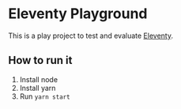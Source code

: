 # Eleventy Playground

This is a play project to test and evaluate [Eleventy](https://www.11ty.dev/).

## How to run it
1) Install node
2) Install yarn
3) Run `yarn start`
